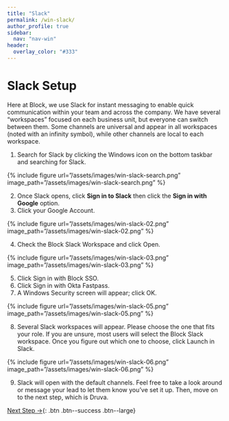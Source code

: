```yaml
---
title: "Slack"
permalink: /win-slack/
author_profile: true
sidebar:
  nav: "nav-win"
header:
  overlay_color: "#333"
---
```

# Slack Setup

Here at Block, we use Slack for instant messaging to enable quick communication within your team and across the company. We have several “workspaces” focused on each business unit, but everyone can switch between them. Some channels are universal and appear in all workspaces (noted with an infinity symbol), while other channels are local to each workspace.

1. Search for Slack by clicking the Windows icon on the bottom taskbar and searching for Slack.

{% include figure url=”/assets/images/win-slack-search.png” image_path=”/assets/images/win-slack-search.png” %}

2.	Once Slack opens, click __Sign in to Slack__ then click the __Sign in with Google__ option.
3.	Click your Google Account.

{% include figure url=”/assets/images/win-slack-02.png” image_path=”/assets/images/win-slack-02.png” %}

4.	Check the Block Slack Workspace and click Open.

{% include figure url=”/assets/images/win-slack-03.png” image_path=”/assets/images/win-slack-03.png” %}

5.	Click Sign in with Block SSO.
6.	Click Sign in with Okta Fastpass.
7.	A Windows Security screen will appear; click OK.

{% include figure url=”/assets/images/win-slack-05.png” image_path=”/assets/images/win-slack-05.png” %}

8.	Several Slack workspaces will appear. Please choose the one that fits your role. If you are unsure, most users will select the Block Slack workspace. Once you figure out which one to choose, click Launch in Slack.

{% include figure url=”/assets/images/win-slack-06.png” image_path=”/assets/images/win-slack-06.png” %}

9.	Slack will open with the default channels. Feel free to take a look around or message your lead to let them know you’ve set it up. Then, move on to the next step, which is Druva.

[Next Step &rarr;](/win-druva){: .btn .btn--success .btn--large}
